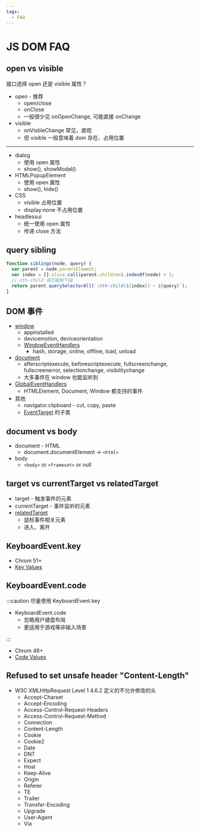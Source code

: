 ```yaml
---
tags:
  - FAQ
---
```


# JS DOM FAQ

## open vs visible

接口选择 open 还是 visible 属性？

- open - 推荐
  - open/close
  - onClose
  - 一般很少见 onOpenChange, 可能直接 onChange
- visible
  - onVisbleChange 常见，直观
  - 但 visible 一般意味着 dom 存在、占用位置

---

- dialog
  - 使用 open 属性
  - show(), showModal()
- HTMLPopupElement
  - 使用 open 属性
  - show(), hide()
- CSS
  - visible 占用位置
  - display:none 不占用位置
- headlessui
  - 统一使用 open 属性
  - 传递 close 方法

## query sibling

```js
function siblings(node, query) {
  var parent = node.parentElement;
  var index = [].slice.call(parent.children).indexOf(node) + 1;
  // nth-child 会匹配到下级
  return parent.querySelectorAll(`:nth-child(${index}) ~ ${query}`);
}
```

## DOM 事件

- [window](https://developer.mozilla.org/en-US/docs/Web/API/Window#event_handlers)
  - appinstalled
  - devicemotion, deviceorientation
  - [WindowEventHandlers](https://developer.mozilla.org/en-US/docs/Web/API/WindowEventHandlers)
    - hash, storage, online, offline, load, unload
- [document](https://developer.mozilla.org/en-US/docs/Web/API/Document#event_handlers)
  - afterscriptexecute, beforescriptexecute, fullscreenchange, fullscreenerror, selectionchange, visibilitychange
  - 大多事件在 window 也能监听到
- [GlobalEventHandlers](https://developer.mozilla.org/en-US/docs/Web/API/GlobalEventHandlers)
  - HTMLElement, Document, Window 都支持的事件
- 其他
  - navigator.clipboard - cut, copy, paste
  - [EventTarget](https://developer.mozilla.org/en-US/docs/Web/API/EventTarget) 的子类

## document vs body

- document - HTML
  - document.documentElement -> `<html>`
- body
  - `<body>` or `<frameset>` or null

## target vs currentTarget vs relatedTarget

- target - 触发事件的元素
- currentTarget - 事件监听的元素
- [relatedTarget](https://developer.mozilla.org/en-US/docs/Web/API/MouseEvent/relatedTarget)
  - 鼠标事件相关元素
  - 进入、离开

## KeyboardEvent.key

- Chrom 51+
- [Key Values](https://developer.mozilla.org/en-US/docs/Web/API/KeyboardEvent/key/Key_Values)

## KeyboardEvent.code

:::caution 尽量使用 KeyboardEvent.key

- KeyboardEvent.code
  - 忽略用户键盘布局
  - 更适用于游戏等非输入场景

:::

- Chrom 48+
- [Code Values](https://developer.mozilla.org/en-US/docs/Web/API/KeyboardEvent/code/code_values)

## Refused to set unsafe header "Content-Length"

- W3C XMLHttpRequest Level 1 4.6.2 定义的不允许修改的头
  - Accept-Charset
  - Accept-Encoding
  - Access-Control-Request-Headers
  - Access-Control-Request-Method
  - Connection
  - Content-Length
  - Cookie
  - Cookie2
  - Date
  - DNT
  - Expect
  - Host
  - Keep-Alive
  - Origin
  - Referer
  - TE
  - Trailer
  - Transfer-Encoding
  - Upgrade
  - User-Agent
  - Via
